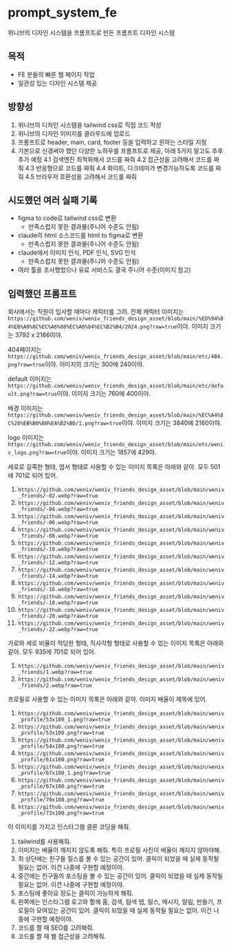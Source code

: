 # prompt_system_fe

위니브의 디자인 시스템을 프롬프트로 만든 프롬프트 디자인 시스템

## 목적

- FE 분들의 빠른 웹 페이지 작업
- 일관성 있는 디자인 시스템 제공

## 방향성

1. 위니브의 디자인 시스템을 tailwind css로 직접 코드 작성
2. 위니브의 디자인 이미지를 클라우드에 업로드
3. 프롬프트로 header, main, card, footer 등을 입력하고 원하는 스타일 지정
4. 기본으로 신경써야 했던 다양한 노하우를 프롬프트로 제공, 아래 5가지 말고도 추후 추가 예정
   4.1 검색엔진 최적화해서 코드를 짜줘
   4.2 접근성을 고려해서 코드를 짜줘
   4.3 반응형으로 코드를 짜줘
   4.4 화이트, 다크테마가 변경가능하도록 코드를 짜줘
   4.5 브라우저 호환성을 고려해서 코드를 짜줘

## 시도했던 여러 실패 기록

- figma to code로 tailwind css로 변환
  - 만족스럽지 못한 결과물(주니어 수준도 안됨)
- claude의 html 소스코드를 html to figma로 변환
  - 만족스럽지 못한 결과물(주니어 수준도 안됨)
- claude에서 이미지 인식, PDF 인식, SVG 인식
  - 만족스럽지 못한 결과물(주니어 수준도 안됨)
- 여러 툴을 조사했었으나 유료 서비스도 결국 주니어 수준(이미지 참고)

## 입력했던 프롬프트

회사에서는 직원이 입사할 때마다 캐릭터를 그려. 전체 캐릭터 이미지는 `https://github.com/weniv/weniv_friends_design_asset/blob/main/%ED%94%84%EB%A0%8C%EC%A6%88%EC%A0%84%EC%B2%B4/2024.png?raw=true`이야. 이미지 크기는 3792 x 2166이야.

404페이지는 `https://github.com/weniv/weniv_friends_design_asset/blob/main/etc/404.png?raw=true`이야. 이미지의 크기는 300에 240이야.

default 이미지는 `https://github.com/weniv/weniv_friends_design_asset/blob/main/etc/default.png?raw=true`이야. 이미지 크기는 760에 400이야.

배경 이미지는 `https://github.com/weniv/weniv_friends_design_asset/blob/main/%EC%A4%8C%20%EB%B0%B0%EA%B2%BD/1.png?raw=true`이야. 이미지 크기는 3840에 2160이야.

logo 이미지는 `https://github.com/weniv/weniv_friends_design_asset/blob/main/etc/weniv_logo.png?raw=true`이야. 이미지 크기는 1857에 429야.

세로로 길죽한 형태, 엽서 형태로 사용할 수 있는 이미지 목록은 아래와 같아. 모두 501에 701로 되어 있어.

1. `https://github.com/weniv/weniv_friends_design_asset/blob/main/weniv_friends/-02.webp?raw=true`
2. `https://github.com/weniv/weniv_friends_design_asset/blob/main/weniv_friends/-04.webp?raw=true`
3. `https://github.com/weniv/weniv_friends_design_asset/blob/main/weniv_friends/-06.webp?raw=true`
4. `https://github.com/weniv/weniv_friends_design_asset/blob/main/weniv_friends/-08.webp?raw=true`
5. `https://github.com/weniv/weniv_friends_design_asset/blob/main/weniv_friends/-10.webp?raw=true`
6. `https://github.com/weniv/weniv_friends_design_asset/blob/main/weniv_friends/-12.webp?raw=true`
7. `https://github.com/weniv/weniv_friends_design_asset/blob/main/weniv_friends/-14.webp?raw=true`
8. `https://github.com/weniv/weniv_friends_design_asset/blob/main/weniv_friends/-16.webp?raw=true`
9. `https://github.com/weniv/weniv_friends_design_asset/blob/main/weniv_friends/-18.webp?raw=true`
10. `https://github.com/weniv/weniv_friends_design_asset/blob/main/weniv_friends/-20.webp?raw=true`
11. `https://github.com/weniv/weniv_friends_design_asset/blob/main/weniv_friends/-22.webp?raw=true`

가로와 세로 비율이 적당한 형태, 직사각형 형태로 사용할 수 있는 이미지 목록은 아래와 같아. 모두 935에 701로 되어 있어.

1. `https://github.com/weniv/weniv_friends_design_asset/blob/main/weniv_friends/1.webp?raw=true`
2. `https://github.com/weniv/weniv_friends_design_asset/blob/main/weniv_friends/2.webp?raw=true`

프로필로 사용할 수 있는 이미지 목록은 아래와 같아. 이미지 배율이 제목에 있어.

1. `https://github.com/weniv/weniv_friends_design_asset/blob/main/weniv_profile/53x100_1.png?raw=true`
2. `https://github.com/weniv/weniv_friends_design_asset/blob/main/weniv_profile/53x100.png?raw=true`
3. `https://github.com/weniv/weniv_friends_design_asset/blob/main/weniv_profile/54x100.png?raw=true`
4. `https://github.com/weniv/weniv_friends_design_asset/blob/main/weniv_profile/61x100.png?raw=true`
5. `https://github.com/weniv/weniv_friends_design_asset/blob/main/weniv_profile/67x100_1.png?raw=true`
6. `https://github.com/weniv/weniv_friends_design_asset/blob/main/weniv_profile/67x100.png?raw=true`
7. `https://github.com/weniv/weniv_friends_design_asset/blob/main/weniv_profile/70x100.png?raw=true`
8. `https://github.com/weniv/weniv_friends_design_asset/blob/main/weniv_profile/73x100.png?raw=true`

이 이미지를 가지고 인스타그램 클론 코딩을 해줘.

1. tailwind를 사용해줘.
2. 이미지는 배율이 깨지지 않도록 해줘. 특히 프로필 사진이 배율이 깨지지 않아야해.
3. 최 상단에는 친구들 릴스를 볼 수 있는 공간이 있어. 클릭이 되었을 때 실제 동작될 필요는 없어. 이건 나중에 구현할 예정이야.
4. 중간에는 친구들의 포스팅을 볼 수 있는 공간이 있어. 클릭이 되었을 때 실제 동작될 필요는 없어. 이건 나중에 구현할 예정이야.
5. 포스팅에 좋아요 정도는 클릭이 가능하게 해줘.
6. 왼쪽에는 인스타그램 로고와 함께 홈, 검색, 탐색 탭, 릴스, 메시지, 알림, 만들기, 프로필이 모여있는 공간이 있어. 클릭이 되었을 때 실제 동작될 필요는 없어. 이건 나중에 구현할 예정이야.
7. 코드를 짤 때 SEO를 고려해줘.
8. 코드를 짤 때 웹 접근성을 고려해줘.
